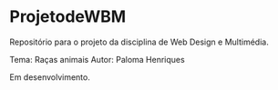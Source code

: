 # ProjetodeWBM
Repositório para o projeto da disciplina de Web Design e Multimédia.

Tema: Raças animais
Autor: Paloma Henriques

Em desenvolvimento.
